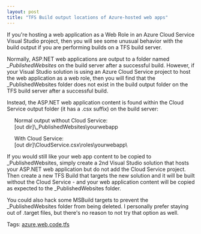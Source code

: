 ```yaml
---
layout: post
title: "TFS Build output locations of Azure-hosted web apps"
---
```


<p>If you're hosting a web application as a Web Role in an Azure Cloud Service Visual Studio project, then you will see some unusual behavior with the build output if you are performing builds on a TFS build server.</p>
  
<p>Normally, ASP.NET web applications are output to a folder named <em>_PublishedWebsites</em> on the build server after a successful build.  However, if your Visual Studio solution is using an Azure Cloud Service project to host the web application as a web role, then you will find that the _PublishedWebsites folder does not exist in the build output folder on the TFS build server after a successful build.</p>
  
<p>Instead, the ASP.NET web application content is found within the Cloud Service output folder (it has a .csx suffix) on the build server:</p>
  
<div style="margin-left: 20px">   
<p>Normal output without Cloud Service:      <br />[out dir]\_PublishedWebsites\yourwebapp</p>
    
<p>With Cloud Service:      <br />[out dir]\CloudService.csx\roles\yourwebapp\</p>
</div>  
<p>If you would still like your web app content to be copied to _PublishedWebsites, simply create a 2nd Visual Studio solution that hosts your ASP.NET web application but do not add the Cloud Service project.  Then create a new TFS Build that targets the new solution and it will be built without the Cloud Service - and your web application content will be copied as expected to the _PublishedWebsites folder.</p>
  
<p>You could also hack some MSBuild targets to prevent the _PublishedWebsites folder from being deleted.  I personally prefer staying out of .target files, but there's no reason to not try that option as well.</p>
  
<div id="scid:0767317B-992E-4b12-91E0-4F059A8CECA8:7d6a4793-d835-46a5-b652-53b3bc25e361" class="tags">Tags: <a href="http://technorati.com/tags/azure" rel="tag">azure</a>,<a href="http://technorati.com/tags/web" rel="tag">web</a>,<a href="http://technorati.com/tags/code" rel="tag">code</a>,<a href="http://technorati.com/tags/tfs" rel="tag">tfs</a></div> 
